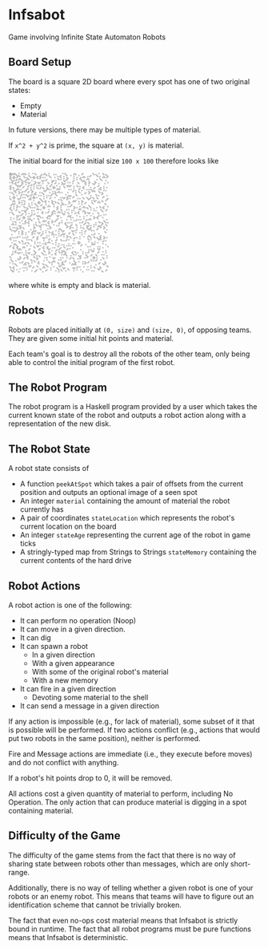 # Infsabot
Game involving Infinite State Automaton Robots

## Board Setup

The board is a square 2D board where every spot has one of two original states:

 - Empty
 - Material

In future versions, there may be multiple types of material.

If `x^2 + y^2` is prime, the square at `(x, y)` is material.

The initial board for the initial size `100 x 100` therefore looks like

<img src="demo-starting-board.png" alt="Initial game board 100x100" height="200" width="200">

where white is empty and black is material.

## Robots

Robots are placed initially at `(0, size)` and `(size, 0)`, of opposing teams. They are given some initial hit points and material.

Each team's goal is to destroy all the robots of the other team, only being able to control the initial program of the first robot.

## The Robot Program

The robot program is a Haskell program provided by a user which takes the current known state of the robot and outputs a robot action along with a representation of the new disk.

## The Robot State

A robot state consists of

 - A function `peekAtSpot` which takes a pair of offsets from the current position and outputs an optional image of a seen spot
 - An integer `material` containing the amount of material the robot currently has
 - A pair of coordinates `stateLocation` which represents the robot's current location on the board
 - An integer `stateAge` representing the current age of the robot in game ticks
 - A stringly-typed map from Strings to Strings `stateMemory` containing the current contents of the hard drive

## Robot Actions

A robot action is one of the following:

 - It can perform no operation (Noop)
 - It can move in a given direction.
 - It can dig
 - It can spawn a robot
    - In a given direction
    - With a given appearance
    - With some of the original robot's material
    - With a new memory
 - It can fire in a given direction
    - Devoting some material to the shell
 - It can send a message in a given direction

If any action is impossible (e.g., for lack of material), some subset of it that is possible will be performed. If two actions conflict (e.g., actions that would put two robots in the same position), neither is performed.

Fire and Message actions are immediate (i.e., they execute before moves) and do not conflict with anything.

If a robot's hit points drop to 0, it will be removed.

All actions cost a given quantity of material to perform, including No Operation. The only action that can produce material is digging in a spot containing material.

## Difficulty of the Game

The difficulty of the game stems from the fact that there is no way of sharing state between robots other than messages, which are only short-range.

Additionally, there is no way of telling whether a given robot is one of your robots or an enemy robot. This means that teams will have to figure out an identification scheme that cannot be trivially broken.

The fact that even no-ops cost material means that Infsabot is strictly bound in runtime. The fact that all robot programs must be pure functions means that Infsabot is deterministic.
